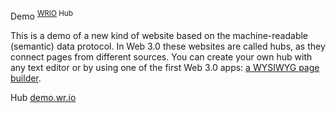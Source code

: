 Demo <sup>[WRIO](https://wr.io) Hub</sup>

This is a demo of a new kind of website based on the machine-readable (semantic) data protocol. In Web 3.0 these websites are called hubs, as they connect pages from different sources.
You can create your own hub with any text editor or by using one of the first Web 3.0 apps: [a WYSIWYG page builder](https://core.wrioos.com/create).

Hub
[demo.wr.io](https://demo.wr.io)

